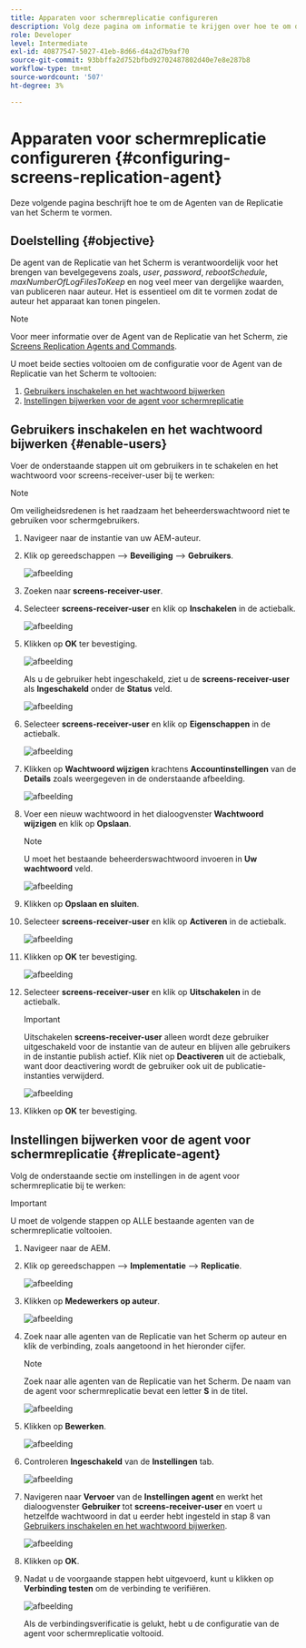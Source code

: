 ```yaml
---
title: Apparaten voor schermreplicatie configureren
description: Volg deze pagina om informatie te krijgen over hoe te om de Agenten van de Replicatie van het Scherm te vormen.
role: Developer
level: Intermediate
exl-id: 40877547-5027-41eb-8d66-d4a2d7b9af70
source-git-commit: 93bbffa2d752bfbd92702487802d40e7e8e287b8
workflow-type: tm+mt
source-wordcount: '507'
ht-degree: 3%

---
```


# Apparaten voor schermreplicatie configureren {#configuring-screens-replication-agent}

Deze volgende pagina beschrijft hoe te om de Agenten van de Replicatie van het Scherm te vormen.

## Doelstelling {#objective}

De agent van de Replicatie van het Scherm is verantwoordelijk voor het brengen van bevelgegevens zoals, *user*, *password*, *rebootSchedule*, *maxNumberOfLogFilesToKeep* en nog veel meer van dergelijke waarden, van publiceren naar auteur. Het is essentieel om dit te vormen zodat de auteur het apparaat kan tonen pingelen.

>[!NOTE]
>Voor meer informatie over de Agent van de Replicatie van het Scherm, zie [Screens Replication Agents and Commands](https://experienceleague.adobe.com/docs/experience-manager-screens/user-guide/administering/author-publish/author-publish-architecture-overview.html?lang=en#screens-replication-agents-and-commands).

U moet beide secties voltooien om de configuratie voor de Agent van de Replicatie van het Scherm te voltooien:

1. [Gebruikers inschakelen en het wachtwoord bijwerken](#enable-users)
1. [Instellingen bijwerken voor de agent voor schermreplicatie](#replicate-agent)

## Gebruikers inschakelen en het wachtwoord bijwerken {#enable-users}

Voer de onderstaande stappen uit om gebruikers in te schakelen en het wachtwoord voor screens-receiver-user bij te werken:

>[!NOTE]
>Om veiligheidsredenen is het raadzaam het beheerderswachtwoord niet te gebruiken voor schermgebruikers.

1. Navigeer naar de instantie van uw AEM-auteur.

1. Klik op gereedschappen —> **Beveiliging** —> **Gebruikers**.

   ![afbeelding](/help/user-guide/assets/screens-replication/screens-replication1.png)

1. Zoeken naar **screens-receiver-user**.

1. Selecteer **screens-receiver-user** en klik op **Inschakelen** in de actiebalk.

   ![afbeelding](/help/user-guide/assets/screens-replication/screens-replication2.png)

1. Klikken op **OK** ter bevestiging.

   ![afbeelding](/help/user-guide/assets/screens-replication/screens-replication3.png)

   Als u de gebruiker hebt ingeschakeld, ziet u de **screens-receiver-user** als **Ingeschakeld** onder de **Status** veld.

   ![afbeelding](/help/user-guide/assets/screens-replication/screens-replication4.png)

1. Selecteer **screens-receiver-user** en klik op **Eigenschappen** in de actiebalk.

   ![afbeelding](/help/user-guide/assets/screens-replication/screens-replication5.png)

1. Klikken op **Wachtwoord wijzigen** krachtens **Accountinstellingen** van de **Details** zoals weergegeven in de onderstaande afbeelding.

   ![afbeelding](/help/user-guide/assets/screens-replication/screens-replication6.png)

1. Voer een nieuw wachtwoord in het dialoogvenster **Wachtwoord wijzigen** en klik op **Opslaan**.

   >[!NOTE]
   >U moet het bestaande beheerderswachtwoord invoeren in **Uw wachtwoord** veld.

   ![afbeelding](/help/user-guide/assets/screens-replication/screens-replication7.png)

1. Klikken op **Opslaan en sluiten**.

1. Selecteer **screens-receiver-user** en klik op **Activeren** in de actiebalk.

   ![afbeelding](/help/user-guide/assets/screens-replication/screens-replication8.png)

1. Klikken op **OK** ter bevestiging.

   ![afbeelding](/help/user-guide/assets/screens-replication/screens-replication9.png)

1. Selecteer **screens-receiver-user** en klik op **Uitschakelen** in de actiebalk.

   >[!IMPORTANT]
   > Uitschakelen **screens-receiver-user** alleen wordt deze gebruiker uitgeschakeld voor de instantie van de auteur en blijven alle gebruikers in de instantie publish actief. Klik niet op **Deactiveren** uit de actiebalk, want door deactivering wordt de gebruiker ook uit de publicatie-instanties verwijderd.

   ![afbeelding](/help/user-guide/assets/screens-replication/screens-replication10.png)

1. Klikken op **OK** ter bevestiging.

## Instellingen bijwerken voor de agent voor schermreplicatie {#replicate-agent}

Volg de onderstaande sectie om instellingen in de agent voor schermreplicatie bij te werken:

>[!IMPORTANT]
>U moet de volgende stappen op ALLE bestaande agenten van de schermreplicatie voltooien.

1. Navigeer naar de AEM.

1. Klik op gereedschappen —> **Implementatie** —> **Replicatie**.

   ![afbeelding](/help/user-guide/assets/screens-replication/screens-replication1a.png)

1. Klikken op **Medewerkers op auteur**.

   ![afbeelding](/help/user-guide/assets/screens-replication/screens-replication1b.png)

1. Zoek naar alle agenten van de Replicatie van het Scherm op auteur en klik de verbinding, zoals aangetoond in het hieronder cijfer.

   >[!NOTE]
   >Zoek naar alle agenten van de Replicatie van het Scherm. De naam van de agent voor schermreplicatie bevat een letter **S** in de titel.

   ![afbeelding](/help/user-guide/assets/screens-replication/screens-replication1c.png)

1. Klikken op **Bewerken**.

   ![afbeelding](/help/user-guide/assets/screens-replication/screens-replication1d.png)

1. Controleren **Ingeschakeld** van de **Instellingen** tab.

   ![afbeelding](/help/user-guide/assets/screens-replication/screens-replication1e.png)

1. Navigeren naar **Vervoer** van de **Instellingen agent** en werkt het dialoogvenster **Gebruiker** tot **screens-receiver-user** en voert u hetzelfde wachtwoord in dat u eerder hebt ingesteld in stap 8 van [Gebruikers inschakelen en het wachtwoord bijwerken](#enable-users).

   ![afbeelding](/help/user-guide/assets/screens-replication/screens-replication1-f.png)

1. Klikken op **OK**.

1. Nadat u de voorgaande stappen hebt uitgevoerd, kunt u klikken op **Verbinding testen** om de verbinding te verifiëren.

   ![afbeelding](/help/user-guide/assets/screens-replication/screens-replication1g.png)

   Als de verbindingsverificatie is gelukt, hebt u de configuratie van de agent voor schermreplicatie voltooid.
